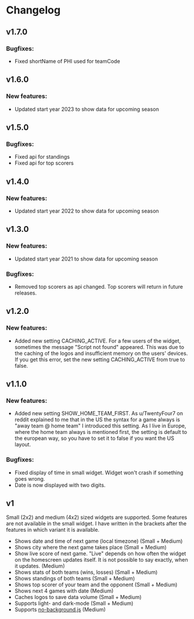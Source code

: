 # Changelog 
## v1.7.0
### Bugfixes:
- Fixed shortName of PHI used for teamCode

## v1.6.0
### New features:
- Updated start year 2023 to show data for upcoming season

## v1.5.0
### Bugfixes:
- Fixed api for standings
- Fixed api for top scorers

## v1.4.0
### New features:
- Updated start year 2022 to show data for upcoming season

## v1.3.0
### New features:
- Updated start year 2021 to show data for upcoming season

### Bugfixes:
- Removed top scorers as api changed. Top scorers will return in future releases.

## v1.2.0
### New features:
- Added new setting CACHING_ACTIVE. For a few users of the widget, sometimes the message "Script not found" appeared. This was due to the caching of the logos and insufficient memory on the users' devices. If you get this error, set the new setting CACHING_ACTIVE from true to false.

## v1.1.0
### New features:
- Added new setting SHOW_HOME_TEAM_FIRST. As u/TwentyFour7 on reddit explained to me that in the US the syntax for a game always is "away team @ home team" I introduced this setting. As I live in Europe, where the home team always is mentioned first, the setting is default to the european way, so you have to set it to false if you want the US layout.

### Bugfixes:
- Fixed display of time in small widget. Widget won't crash if something goes wrong.
- Date is now displayed with two digits.

## v1  
Small (2x2) and medium (4x2) sized widgets are supported. Some features are not available in the small widget. I have written in the brackets after the features in which variant it is available.
                                                     
* Shows date and time of next game (local timezone) (Small + Medium)
* Shows city where the next game takes place (Small + Medium)
* Show live score of next game. "Live" depends on how often the widget on the homescreen updates itself. It is not possible to say exactly, when it updates. (Medium)
* Shows stats of both teams (wins, losses) (Small + Medium) 
* Shows standings of both teams (Small + Medium)
* Shows top scorer of your team and the opponent (Small + Medium)
* Shows next 4 games with date (Medium)
* Caches logos to save data volume (Small + Medium)  
* Supports light- and dark-mode (Small + Medium) 
* Supports [no-background.js](https://github.com/supermamon/scriptable-no-background) (Medium)
